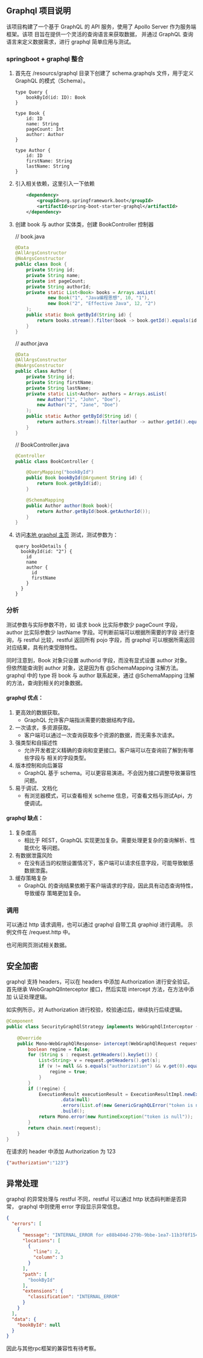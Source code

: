 ## Graphql 项目说明

该项目构建了一个基于 GraphQL 的 API 服务，使用了 Apollo Server 作为服务端框架。该项
目旨在提供一个灵活的查询语言来获取数据， 并通过 GraphQL 查询语言来定义数据需求，进行 graphql 
简单应用与测试。

### springboot + graphql 整合
1. 首先在 /resourcs/graphql 目录下创建了 schema.graphqls 文件，用于定义 GraphQL 的模式（Schema）。
   ```
   type Query {
       bookById(id: ID): Book
   }
   
   type Book {
       id: ID
       name: String
       pageCount: Int
       author: Author
   }
   
   type Author {
       id: ID
       firstName: String
       lastName: String
   }
   ```
   
2. 引入相关依赖，这里引入一下依赖
    ```xml
        <dependency>
            <groupId>org.springframework.boot</groupId>
            <artifactId>spring-boot-starter-graphql</artifactId>
        </dependency>
   ``` 
3. 创建 book 与 author 实体类，创建 BookController 控制器 

   // book.java
   ```java
   @Data
   @AllArgsConstructor
   @NoArgsConstructor
   public class Book {
       private String id;
       private String name;
       private int pageCount;
       private String authorId;
       private static List<Book> books = Arrays.asList(
               new Book("1", "Java编程思想", 10, "1"),
               new Book("2", "Effective Java", 12, "2")
       );
       public static Book getById(String id) {
           return books.stream().filter(book -> book.getId().equals(id)).findFirst().orElse(null);
       }
   }
   ```
   // author.java
   
   ```java
   @Data
   @AllArgsConstructor
   @NoArgsConstructor
   public class Author {
       private String id;
       private String firstName;
       private String lastName;
       private static List<Author> authors = Arrays.asList(
           new Author("1", "John", "Doe"),
           new Author("2", "Jane", "Doe")
       );
       public static Author getById(String id) {
           return authors.stream().filter(author -> author.getId().equals(id)).findFirst().orElse(null);
       }
   }
   ```
   // BookController.java
   ```java
   @Controller
   public class BookController {
   
       @QueryMapping("bookById")
       public Book bookById(@Argument String id) {
           return Book.getById(id);
       }
   
       @SchemaMapping
       public Author author(Book book){
           return Author.getById(book.getAuthorId());
       }
   }
   ```

5. 访问[本地 graphql 主页](http://localhost:8080/graphiql) 测试，测试参数为：
    ```
    query bookDetails {
      bookById(id: "2") {
        id
        name
        author {
          id
          firstName
        }
      }
    }
    ```

### 分析
测试参数与实际参数不符，如 请求 book 比实际参数少 pageCount 字段，
author 比实际参数少 lastName 字段。可判断前端可以根据所需要的字段
进行查询，与 restful 比较，restful 返回所有 pojo 字段，而 graphql 
可以根据所需返回对应结果，具有约束受限特性。

同时注意到，Book 对象只设置 authorid 字段，而没有显式设置 author 对象。
但依然能查询到 author 对象，这是因为有 @SchemaMapping 注解方法。
graphql 中的 type 将 book 与 author 联系起来，通过 @SchemaMapping 
注解的方法，查询到相关的对象数据。

#### graphql 优点：
1. 更高效的数据获取。
   * GraphQL 允许客户端指派需要的数据结构字段。
2. 一次请求，多资源获取。
   * 客户端可以通过一次查询获取多个资源的数据，而无需多次请求。
3. 强类型和自描述性
   * 允许开发者定义精确的查询和变更接口。客户端可以在查询前了解到有哪些字段与
   相关的字段类型。
4. 版本控制和向后兼容
   * GraphQL 基于 schema。可以更容易演进。不会因为接口调整导致兼容性问题。
5. 易于调试、文档化
   * 有浏览器模式，可以查看相关 scheme 信息，可查看文档与测试Api，方便调试。

#### graphql 缺点：
1. 复杂度高
   * 相比于 REST，GraphQL 实现更加复杂。需要处理更复杂的查询解析、性能优化
   等问题。
2. 有数据泄露风险
   * 在没有适当的权限设置情况下，客户端可以请求任意字段，可能导致敏感数据泄露。
3. 缓存策略复杂
   * GraphQL 的查询结果依赖于客户端请求的字段，因此具有动态查询特性，导致缓存
   策略更加复杂。



### 调用
可以通过 http 请求调用，也可以通过 graphql 自带工具 graphiql 进行调用。
示例文件在 /request.http 中。

也可用网页测试相关数据。

## 安全加密
graphql 支持 headers，可以在 headers 中添加 Authorization 进行安全验证。
首先继承 WebGraphQlInterceptor 接口，然后实现 intercept 方法，在方法中添加
认证处理逻辑。

如实例所示，对 Authorization 进行校验，校验通过后，继续执行后续逻辑。
```java
@Component
public class SecurityGraphQlStrategy implements WebGraphQlInterceptor {
    
    @Override
    public Mono<WebGraphQlResponse> intercept(WebGraphQlRequest request, Chain chain) {
        boolean regine = false;
        for (String s : request.getHeaders().keySet()) {
            List<String> v = request.getHeaders().get(s);
            if (v != null && s.equals("authorization") && v.get(0).equals("123")) {
                regine = true;
            }
        }
        if (!regine) {
            ExecutionResult executionResult = ExecutionResultImpl.newExecutionResult()
                    .data(null)
                    .errors(List.of(new GenericGraphQLError("token is null")))
                    .build();
            return Mono.error(new RuntimeException("token is null"));
        }
        return chain.next(request);
    }
}
```
在请求的 header 中添加 Authorization 为 123
```json
{"authorization":"123"}
```

## 异常处理
graphql 的异常处理与 restful 不同，restful 可以通过 http 状态码判断是否异常，
graphql 中则使用 error 字段显示异常信息。
```json
{
  "errors": [
    {
      "message": "INTERNAL_ERROR for e88b404d-279b-9bbe-1ea7-11b3f8f15481",
      "locations": [
        {
          "line": 2,
          "column": 3
        }
      ],
      "path": [
        "bookById"
      ],
      "extensions": {
        "classification": "INTERNAL_ERROR"
      }
    }
  ],
  "data": {
    "bookById": null
  }
}
```
因此与其他rpc框架的兼容性有待考察。
